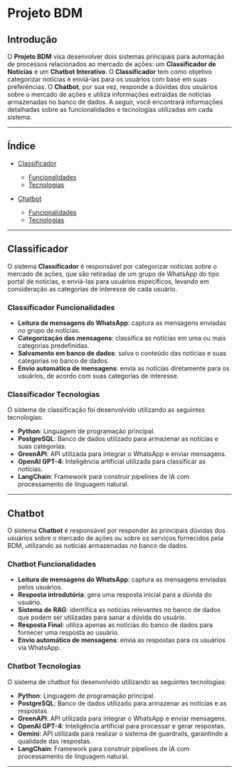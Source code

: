 # Projeto BDM

## Introdução

O **Projeto BDM** visa desenvolver dois sistemas principais para automação de processos relacionados ao mercado de ações: um **Classificador de Notícias** e um **Chatbot Interativo**. O **Classificador** tem como objetivo categorizar notícias e enviá-las para os usuários com base em suas preferências. O **Chatbot**, por sua vez, responde a dúvidas dos usuários sobre o mercado de ações e utiliza informações extraídas de notícias armazenadas no banco de dados. A seguir, você encontrará informações detalhadas sobre as funcionalidades e tecnologias utilizadas em cada sistema.

---

## Índice

- [Classificador](#classificador)
  - [Funcionalidades](#classificador-funcionalidades)
  - [Tecnologias](#classificador-tecnologias)
  
- [Chatbot](#chatbot)
  - [Funcionalidades](#chatbot-funcionalidades)
  - [Tecnologias](#chatbot-tecnologias)

---

## Classificador

O sistema **Classificador** é responsável por categorizar notícias sobre o mercado de ações, que são retiradas de um grupo de WhatsApp do tipo portal de notícias, e enviá-las para usuários específicos, levando em consideração as categorias de interesse de cada usuário.

### Classificador Funcionalidades

- **Leitura de mensagens do WhatsApp**: captura as mensagens enviadas no grupo de notícias.
- **Categorização das mensagens**: classifica as notícias em uma ou mais categorias predefinidas.
- **Salvamento em banco de dados**: salva o conteúdo das notícias e suas categorias no banco de dados.
- **Envio automático de mensagens**: envia as notícias diretamente para os usuários, de acordo com suas categorias de interesse.

### Classificador Tecnologias

O sistema de classificação foi desenvolvido utilizando as seguintes tecnologias:

- **Python**: Linguagem de programação principal.
- **PostgreSQL**: Banco de dados utilizado para armazenar as notícias e suas categorias.
- **GreenAPI**: API utilizada para integrar o WhatsApp e enviar mensagens.
- **OpenAI GPT-4**: Inteligência artificial utilizada para classificar as notícias.
- **LangChain**: Framework para construir pipelines de IA com processamento de linguagem natural.

---

## Chatbot

O sistema **Chatbot** é responsável por responder às principais dúvidas dos usuários sobre o mercado de ações ou sobre os serviços fornecidos pela BDM, utilizando as notícias armazenadas no banco de dados.

### Chatbot Funcionalidades

- **Leitura de mensagens do WhatsApp**: captura as mensagens enviadas pelos usuários.
- **Resposta introdutória**: gera uma resposta inicial para a dúvida do usuário.
- **Sistema de RAG**: identifica as notícias relevantes no banco de dados que podem ser utilizadas para sanar a dúvida do usuário.
- **Resposta Final**: utiliza apenas as notícias do banco de dados para fornecer uma resposta ao usuário.
- **Envio automático de mensagens**: envia as respostas para os usuários via WhatsApp.

### Chatbot Tecnologias

O sistema de chatbot foi desenvolvido utilizando as seguintes tecnologias:

- **Python**: Linguagem de programação principal.
- **PostgreSQL**: Banco de dados utilizado para armazenar as notícias e as respostas.
- **GreenAPI**: API utilizada para integrar o WhatsApp e enviar mensagens.
- **OpenAI GPT-4**: Inteligência artificial para processar e gerar respostas.
- **Gemini**: API utilizada para realizar o sistema de guardrails, garantindo a qualidade das respostas.
- **LangChain**: Framework para construir pipelines de IA com processamento de linguagem natural.

---

